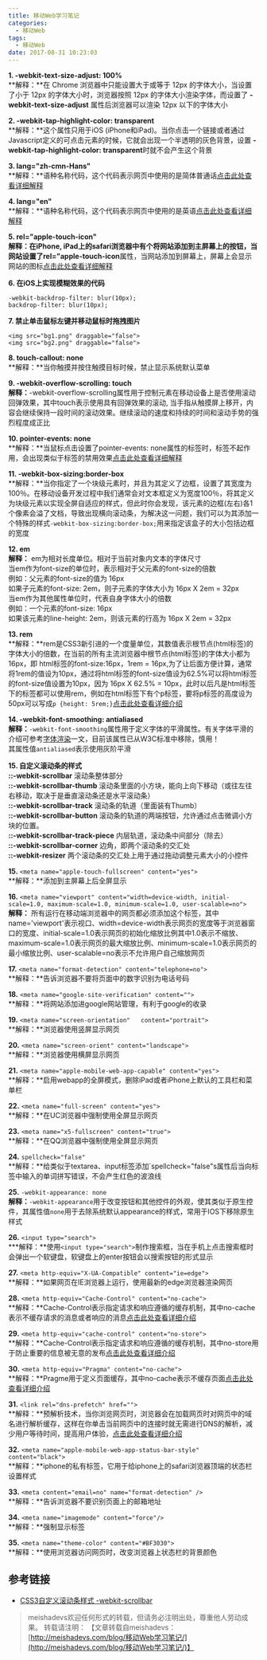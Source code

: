 ```yaml
---
title: 移动Web学习笔记
categories:
  - 移动Web
tags:
  - 移动Web
date: 2017-08-31 10:23:03
---
```


**1. -webkit-text-size-adjust: 100%**  
**解释：**在 Chrome 浏览器中只能设置大于或等于 12px 的字体大小，当设置了小于 12px 的字体大小时，浏览器按照 12px 的字体大小渲染字体，而设置了 **-webkit-text-size-adjust** 属性后浏览器可以渲染 12px 以下的字体大小

<!--more-->

**2. -webkit-tap-highlight-color: transparent**  
**解释：**这个属性只用于iOS (iPhone和iPad)。当你点击一个链接或者通过Javascript定义的可点击元素的时候，它就会出现一个半透明的灰色背景，设置 **-webkit-tap-highlight-color: transparent**时就不会产生这个背景

**3. lang="zh-cmn-Hans"**  
**解释：**语种名称代码，这个代码表示网页中使用的是简体普通话[点击此处查看详细解释](http://www.ruanyifeng.com/blog/2008/02/codes_for_language_names.html)

**4. lang="en"**  
**解释：**语种名称代码，这个代码表示网页中使用的是英语[点击此处查看详细解释](http://www.ruanyifeng.com/blog/2008/02/codes_for_language_names.html)  

**5. rel="apple-touch-icon"**  
**解释：**在iPhone, iPad上的safari浏览器中有个将网站添加到主屏幕上的按钮，当网站设置了**rel="apple-touch-icon**属性，当网站添加到屏幕上，屏幕上会显示网站的图标[点击此处查看详细解释](http://blog.sina.com.cn/s/blog_5a073f0f01014jfc.html)

**6. 在iOS上实现模糊效果的代码**

	-webkit-backdrop-filter: blur(10px);
    backdrop-filter: blur(10px);

**7. 禁止单击鼠标左键并移动鼠标时拖拽图片**
	
	<img src="bg1.png" draggable="false">
	<img src="bg2.png" draggable="false">

**8. touch-callout: none**  
**解释：**当你触摸并按住触摸目标时候，禁止显示系统默认菜单

**9. -webkit-overflow-scrolling: touch**  
**解释：**-webkit-overflow-scrolling属性用于控制元素在移动设备上是否使用滚动回弹效果，其中touch表示使用具有回弹效果的滚动, 当手指从触摸屏上移开，内容会继续保持一段时间的滚动效果。继续滚动的速度和持续的时间和滚动手势的强烈程度成正比

**10. pointer-events: none**  
**解释：**当鼠标点击设置了pointer-events: none属性的标签时，标签不起作用，会出现类似于标签的禁用效果[点击此处查看详细解释](http://www.zhangxinxu.com/wordpress/2011/12/css3-pointer-events-none-javascript/)

**11. -webkit-box-sizing:border-box**  
**解释：**当你指定了一个块级元素时，并且为其定义了边框，设置了其宽度为100％。在移动设备开发过程中我们通常会对文本框定义为宽度100％，将其定义为块级元素以实现全屏自适应的样式，但此时你会发现，该元素的边框(左右)各1个像素会溢了文档，导致出现横向滚动条，为解决这一问题，我们可以为其添加一个特殊的样式`-webkit-box-sizing:border-box;`用来指定该盒子的大小包括边框的宽度

**12. em**  
**解释：** em为相对长度单位。相对于当前对象内文本的字体尺寸  
当em作为font-size的单位时，表示相对于父元素的font-size的倍数  
例如：父元素的font-size的值为 16px  
如果子元素的font-size: 2em，则子元素的字体大小为 16px X 2em = 32px  
当em作为其他属性单位时，代表自身字体大小的倍数  
例如：一个元素的font-size: 16px  
如果该元素的line-height: 2em，则该元素的行高为 16px X 2em = 32px  

**13. rem**  
**解释：**rem是CSS3新引进的一个度量单位，其数值表示根节点(html标签)的字体大小的倍数，在当前的所有主流浏览器中根节点(html标签)的字体大小都为16px，即 html标签的font-size:16px，1rem = 16px,为了让后面方便计算，通常将1rem的值设为10px，通过将html标签的font-size值设为62.5%可以将html标签的font-size值设置为10px，因为 16px X 62.5% = 10px，此时以后凡是html标签下的标签都可以使用rem，例如在html标签下有个p标签，要将p标签的高度设为50px可以写成`p {height: 5rem;}`[点击此处查看详细介绍](http://www.w3cplus.com/css3/define-font-size-with-css3-rem)

**14. -webkit-font-smoothing: antialiased**  
**解释：**`-webkit-font-smoothing`属性用于定义字体的平滑属性。有关字体平滑的介绍可参考[字体渲染](http://ued.ctrip.com/blog/font-rendering.html)一文，目前该属性已从W3C标准中移除，慎用！  
其属性值`antialiased`表示使用灰阶平滑

**15. 自定义滚动条的样式**  
**::-webkit-scrollbar** 滚动条整体部分  
**::-webkit-scrollbar-thumb**  滚动条里面的小方块，能向上向下移动（或往左往右移动，取决于是垂直滚动条还是水平滚动条）  
**::-webkit-scrollbar-track** 滚动条的轨道（里面装有Thumb）  
**::-webkit-scrollbar-button** 滚动条的轨道的两端按钮，允许通过点击微调小方块的位置。  
**::-webkit-scrollbar-track-piece** 内层轨道，滚动条中间部分（除去）  
**::-webkit-scrollbar-corner** 边角，即两个滚动条的交汇处  
**::-webkit-resizer** 两个滚动条的交汇处上用于通过拖动调整元素大小的小控件

**15.** `<meta name="apple-touch-fullscreen" content="yes">`  
**解释：**添加到主屏幕上后全屏显示  

**16.** `<meta name="viewport" content="width=device-width, initial-scale=1.0, maximum-scale=1.0, minimum-scale=1.0, user-scalable=no">`  
**解释：** 所有运行在移动端浏览器中的网页都必须添加这个标签，其中name='viewport'表示视口、width=device-width表示网页的宽度等于浏览器窗口的宽度、initial-scale=1.0表示网页的初始化缩放比例其中1.0表示不缩放、maximum-scale=1.0表示网页的最大缩放比例、minimum-scale=1.0表示网页的最小缩放比例、user-scalable=no表示不允许用户自己缩放网页

**17.** `<meta name="format-detection" content="telephone=no">`  
**解释：**告诉浏览器不要将页面中的数字识别为电话号码

**18.** `<meta name="google-site-verification" content="">`  
**解释：**将网站添加进google网站管理，有利于google的收录

**19.** `<meta name="screen-orientation"   content="portrait">`  
**解释：**浏览器使用竖屏显示网页

**20.** `<meta name="screen-orient" content="landscape">`  
**解释：**浏览器使用横屏显示网页

**21.** `<meta name="apple-mobile-web-app-capable" content="yes">`  
**解释：**启用webapp的全屏模式，删除iPad或者iPhone上默认的工具栏和菜单栏

**22.** `<meta name="full-screen" content="yes">`  
**解释：**在UC浏览器中强制使用全屏显示网页

**23.** `<meta name="x5-fullscreen" content="true">`  
**解释：**在QQ浏览器中强制使用全屏显示网页

**24.** `spellcheck="false"`  
**解释：**给类似于textarea、input标签添加`spellcheck="false"s属性后当向标签中输入的单词拼写错误，不会产生红色的波浪线

**25.** `-webkit-appearance: none`  
**解释：**`-webkit-appearance`用于改变按钮和其他控件的外观，使其类似于原生控件，其属性值`none`用于去除系统默认appearance的样式，常用于IOS下移除原生样式

**26.** `<input type="search">`  
***解释：**使用`<input type="search">`制作搜索框，当在手机上点击搜索框时会弹出一个软键盘，软键盘上的enter按钮会以搜索按钮的形式显示 

**27.** `<meta http-equiv="X-UA-Compatible" content="ie=edge">`  
**解释：**如果网页在IE浏览器上运行，使用最新的edge浏览器渲染网页

**28.** `<meta http-equiv="Cache-Control" content="no-cache">`  
**解释：**Cache-Control表示指定请求和响应遵循的缓存机制，其中no-cache表示不缓存请求的消息或者响应的消息[点击此处查看详细介绍](http://blog.csdn.net/m0_38073829/article/details/75453050)

**29.** `<meta http-equiv="cache-control" content="no-store">`  
**解释：**Cache-Control表示指定请求和响应遵循的缓存机制，其中no-store用于防止重要的信息被无意的发布[点击此处查看详细介绍](http://blog.csdn.net/m0_38073829/article/details/75453050)

**30.** `<meta http-equiv="Pragma" content="no-cache">`  
**解释：**Pragme用于定义页面缓存，其中no-cache表示不缓存页面[点击此处查看详细介绍](http://blog.csdn.net/m0_38073829/article/details/75453050)

**31.** `<link rel="dns-prefetch" href="">`  
**解释：**预解析技术，当你浏览网页时，浏览器会在加载网页时对网页中的域名进行解析缓存，这样在你单击当前网页中的连接时就无需进行DNS的解析，减少用户等待时间，提高用户体验，[点击此处查看详细介绍](http://www.sojson.com/blog/218.html)

**32.** `<meta name="apple-mobile-web-app-status-bar-style" content="black">`  
**解释：**iphone的私有标签，它用于给iphone上的safari浏览器顶端的状态栏设置样式

**33.** `<meta content="email=no" name="format-detection" />`  
**解释：**告诉浏览器不要识别页面上的邮箱地址

**34.** `<meta name="imagemode" content="force"/>`  
**解释：**强制显示标签

**35.** `<meta name="theme-color" content="#BF3030">`  
**解释：**使用浏览器访问网页时，改变浏览器上状态栏的背景颜色

## 参考链接
- [CSS3自定义滚动条样式 -webkit-scrollbar](https://www.xuanfengge.com/css3-webkit-scrollbar.html)

> meishadevs欢迎任何形式的转载，但请务必注明出处，尊重他人劳动成果。
转载请注明： 【文章转载自meishadevs：[http://meishadevs.com/blog/移动Web学习笔记/](http://meishadevs.com/blog/移动Web学习笔记/)】